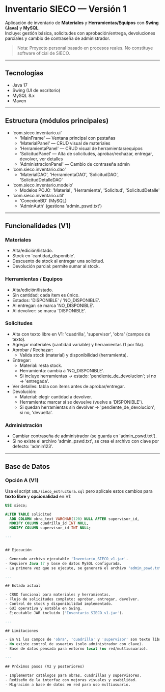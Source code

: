 # Inventario SIECO — Versión 1

Aplicación de inventario de **Materiales** y **Herramientas/Equipos** con **Swing (Java)** y **MySQL**.  
Incluye: gestión básica, solicitudes con aprobación/entrega, devoluciones parciales y cambio de contraseña de administrador.

> Nota: Proyecto personal basado en procesos reales. No constituye software oficial de SIECO.

---

## Tecnologías

- Java 17
- Swing (UI de escritorio)
- MySQL 8.x
- Maven

---

## Estructura (módulos principales)

- 'com.sieco.inventario.ui'
  - 'MainFrame' — Ventana principal con pestañas
  - 'MaterialPanel' — CRUD visual de materiales
  - 'HerramientaPanel' — CRUD visual de herramientas/equipos
  - 'SolicitudPanel' — Alta de solicitudes, aprobar/rechazar, entregar, devolver, ver detalles
  - 'AdministracionPanel' — Cambio de contraseña admin
- 'com.sieco.inventario.dao'
  - 'MaterialDAO', 'HerramientaDAO', 'SolicitudDAO', 'SolicitudDetalleDAO'
- 'com.sieco.inventario.modelo'
  - Modelos POJO: 'Material', 'Herramienta', 'Solicitud', 'SolicitudDetalle'
- 'com.sieco.inventario.util'
  - 'ConexionBD' (MySQL)
  - 'AdminAuth' (gestiona 'admin_pswd.txt')

---

## Funcionalidades (V1)

### Materiales
- Alta/edición/listado.
- Stock en 'cantidad_disponible'.
- Descuento de stock al entregar una solicitud.
- Devolución parcial: permite sumar al stock.

### Herramientas / Equipos
- Alta/edición/listado.
- Sin cantidad; cada ítem es único.
- Estados: 'DISPONIBLE' / 'NO_DISPONIBLE'.
- Al entregar: se marca 'NO_DISPONIBLE'.
- Al devolver: se marca 'DISPONIBLE'.

### Solicitudes
- Alta con texto libre en V1: 'cuadrilla', 'supervisor', 'obra' (campos de texto).
- Agregar materiales (cantidad variable) y herramientas (1 por fila).
- Aprobar / Rechazar:
  - Valida stock (material) y disponibilidad (herramienta).
- Entregar:
  - Material: resta stock.
  - Herramienta: cambia a 'NO_DISPONIBLE'.
  - Si incluye herramientas → estado: 'pendiente_de_devolucion'; si no → 'entregada'.
- Ver detalles: tabla con ítems antes de aprobar/entregar.
- Devolución:
  - Material: elegir cantidad a devolver.
  - Herramienta: marcar si se devuelve (vuelve a 'DISPONIBLE').
  - Si quedan herramientas sin devolver → 'pendiente_de_devolucion'; si no, 'devuelta'.

### Administración
- Cambiar contraseña de administrador (se guarda en 'admin_pswd.txt').
- Si no existe el archivo 'admin_pswd.txt', se crea el archivo con clave por defecto: 'admin123'.

---

## Base de Datos

### Opción A (V1)
Usa el script `SQL/sieco_estructura.sql` pero aplícale estos cambios para **texto libre** y **opcionalidad** en V1:

```sql
USE sieco;

ALTER TABLE solicitud
  ADD COLUMN obra_text VARCHAR(120) NULL AFTER supervisor_id,
  MODIFY COLUMN cuadrilla_id INT NULL,
  MODIFY COLUMN supervisor_id INT NULL;

---


## Ejecución

- Generado archivo ejecutable 'Inventario_SIECO_v1.jar'.
- Requiere Java 17 y base de datos MySQL configurada.
- La primera vez que se ejecute, se generará el archivo 'admin_pswd.txt' con la contraseña por defecto 'admin123'.

---

## Estado actual

- CRUD funcional para materiales y herramientas.
- Flujo de solicitudes completo: aprobar, entregar, devolver.
- Control de stock y disponibilidad implementado.
- GUI operativa y estable en Swing.
- Ejecutable JAR incluido ('Inventario_SIECO_v1.jar').

---

## Limitaciones

- En V1 los campos de 'obra', 'cuadrilla' y 'supervisor' son texto libre, no catálogos.
- No existe control de usuarios (solo administrador con clave).
- Base de datos pensada para entorno local (no red/multiusuario).

---

## Próximos pasos (V2 y posteriores)

- Implementar catálogos para obras, cuadrillas y supervisores.
- Rediseño de la interfaz con mejoras visuales y usabilidad.
- Migración a base de datos en red para uso multiusuario.
